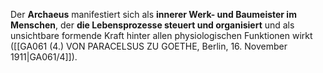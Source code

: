 
Der **Archaeus** manifestiert sich als **innerer Werk- und Baumeister im Menschen**, der **die Lebensprozesse steuert und organisiert** und als unsichtbare formende Kraft hinter allen physiologischen Funktionen wirkt ([[GA061 (4.) VON PARACELSUS ZU GOETHE, Berlin, 16. November 1911|GA061/4]]).
